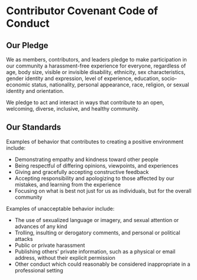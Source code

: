 # Contributor Covenant Code of Conduct

## Our Pledge

We as members, contributors, and leaders pledge to make participation in our community a harassment-free experience for everyone, regardless of age, body size, visible or invisible disability, ethnicity, sex characteristics, gender identity and expression, level of experience, education, socio-economic status, nationality, personal appearance, race, religion, or sexual identity and orientation.

We pledge to act and interact in ways that contribute to an open, welcoming, diverse, inclusive, and healthy community.

## Our Standards

Examples of behavior that contributes to creating a positive environment include:

-    Demonstrating empathy and kindness toward other people
-    Being respectful of differing opinions, viewpoints, and experiences
-    Giving and gracefully accepting constructive feedback
-    Accepting responsibility and apologizing to those affected by our mistakes, and learning from the experience
-    Focusing on what is best not just for us as individuals, but for the overall community

Examples of unacceptable behavior include:

-    The use of sexualized language or imagery, and sexual attention or advances of any kind
-    Trolling, insulting or derogatory comments, and personal or political attacks
-    Public or private harassment
-    Publishing others' private information, such as a physical or email address, without their explicit permission
-    Other conduct which could reasonably be considered inappropriate in a professional setting